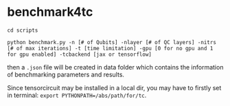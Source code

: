 # benchmark4tc

`cd scripts`

`python benchmark.py -n [# of Qubits] -nlayer [# of QC layers] -nitrs [# of max iterations] -t [time limitation] -gpu [0 for no gpu and 1 for gpu enabled] -tcbackend [jax or tensorflow]`

then a `.json` file will be created in data folder which contains the information of benchmarking parameters and results.

Since tensorcircuit may be installed in a local dir, you may have to firstly set in terminal: `export PYTHONPATH=/abs/path/for/tc`.
